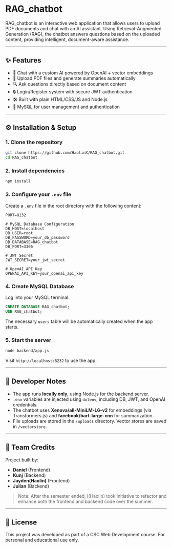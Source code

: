 # RAG_chatbot

RAG_chatbot is an interactive web application that allows users to upload PDF documents and chat with an AI assistant. Using Retrieval-Augmented Generation (RAG), the chatbot answers questions based on the uploaded content, providing intelligent, document-aware assistance.

---

## ✨ Features

- 🧠 Chat with a custom AI powered by OpenAI + vector embeddings
- 📄 Upload PDF files and generate summaries automatically
- 🔍 Ask questions directly based on document content
- 🔒 Login/Register system with secure JWT authentication
- 🛠️ Built with plain HTML/CSS/JS and Node.js
- 🐬 MySQL for user management and authentication

---

## ⚙️ Installation & Setup

### 1. Clone the repository

```bash
git clone https://github.com/HaolinX/RAG_chatbot.git
cd RAG_chatbot
```

### 2. Install dependencies

```bash
npm install
```

### 3. Configure your `.env` file

Create a `.env` file in the root directory with the following content:

```
PORT=8232

# MySQL Database Configuration
DB_HOST=localhost
DB_USER=root
DB_PASSWORD=your_db_password
DB_DATABASE=RAG_chatbot
DB_PORT=3306

# JWT Secret
JWT_SECRET=your_jwt_secret

# OpenAI API Key
OPENAI_API_KEY=your_openai_api_key
```

### 4. Create MySQL Database

Log into your MySQL terminal:

```sql
CREATE DATABASE RAG_chatbot;
USE RAG_chatbot;
```

The necessary `users` table will be automatically created when the app starts.

### 5. Start the server

```bash
node backend/app.js
```

Visit `http://localhost:8232` to use the app.

---

## 🧪 Developer Notes

- The app runs **locally only**, using Node.js for the backend server.
- `.env` variables are injected using `dotenv`, including DB, JWT, and OpenAI credentials.
- The chatbot uses **Xenova/all-MiniLM-L6-v2** for embeddings (via Transformers.js) and **facebook/bart-large-cnn** for summarization.
- File uploads are stored in the `/uploads` directory. Vector stores are saved in `/vectorstore`.

---

## 👥 Team Credits

Project built by:

- **Daniel** (Frontend)
- **Kunj** (Backend)
- **Jayden(Haolin)** (Frontend)
- **Julian** (Backend)

> Note: After the semester ended, I(Haolin) took initiative to refactor and enhance both the frontend and backend code over the summer.

---

## 📌 License

This project was developed as part of a CSC Web Development course. For personal and educational use only.